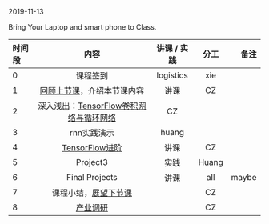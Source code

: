 2019-11-13

Bring Your Laptop and smart phone  to Class. 

|时间段     |  内容    | 讲课 / 实践     |  分工  |  备注       |
| :---      |   :----:    |   :----:    |    :----:    | ---: |
|   0       |  课程签到     |  logistics   |     xie     |        |
|   1       |  [回顾上节课](../WW9/WW9-Plan.md)，介绍本节课内容     |  讲课    |     CZ     |        |
|   2       |  深入浅出：[TensorFlow卷积网络与循环网络](4tensorflow-cnn-rnn.pdf)     |   CZ  |         |    
|   3       |  rnn实践演示     |   huang  |         |   
|   4       |  [TensorFlow进阶](TensorFlow-more.pdf)   |     讲课    |    CZ       |         |
|   5       |  Project3    |   实践  |    Huang     |    |
|   6       |  Final Projects   |     讲课    |    all       |     maybe    |
|   7       |  课程小结，[展望下节课](../WW11/WW11-Plan.md)       |     |  CZ |   |
|   8       |  [产业调研](http://www.soundai.com)       |     |  CZ |   |



